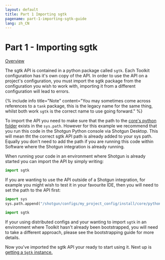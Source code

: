 ```yaml
---
layout: default
title: Part 1 Importing sgtk
pagename: part-1-importing-sgtk-guide
lang: zh_CN
---
```


# Part 1 - Importing sgtk

[Overview](./sgtk-developer-generating-path-and-publish.md)

The sgtk API is contained in a python package called `sgtk`. Each Toolkit configuration has it's own copy of the API.
In order to use the API on a project's configuration, you must import the sgtk package from the configuration 
you wish to work with, importing it from a different configuration will lead to errors.

{% include info title="Note" content="You may sometimes come across references to a `tank` package, this is the legacy name for the same thing,
 whilst both work `sgtk` is the correct name to use going forward." %}

To import the API you need to make sure that the path to the [core's python folder](https://github.com/shotgunsoftware/tk-core/tree/v0.18.167/python)
exists in the `sys.path`. 
However for this example we recommend that you run this code in the Shotgun Python console via Shotgun Desktop.
This will mean tht the correct sgtk API path is already added to your sys path. Equally you don't need to add the path
if you are running this code within Software where the Shotgun integration is already running.

When running your code in an environment where Shotgun is already started you can import the API by simply writing:

```python
import sgtk
``` 

If you are wanting to use the API outside of a Shotgun integration, for example you might wish to test it in 
your favourite IDE, then you will need to set the path to the API first:

```python
import sys
sys.path.append("/shotgun/configs/my_project_config/install/core/python")

import sgtk
```

If your using distributed configs and your wanting to import `sgtk` in an environment where Toolkit hasn't already been bootstrapped, 
you will need to take a different approach, please see the bootstrapping guide for more details.

Now you've imported the sgtk API your ready to start using it. Next up is [getting a `Sgtk` instance.](part-2-getting-sgtk-instance.md)